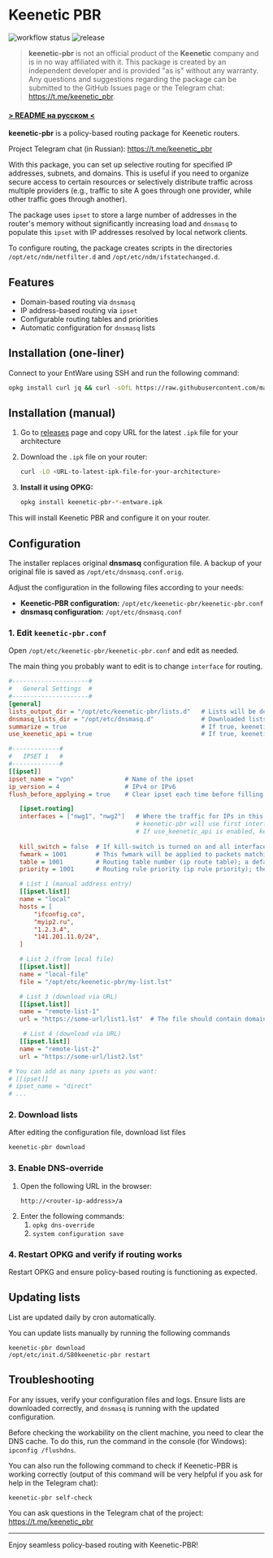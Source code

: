 # Keenetic PBR

![workflow status](https://img.shields.io/github/actions/workflow/status/maksimkurb/keenetic-pbr/.github%2Fworkflows%2Fbuild-ci.yml?branch=main)
![release](https://img.shields.io/github/v/release/maksimkurb/keenetic-pbr?sort=date)

> **keenetic-pbr** is not an official product of the **Keenetic** company and is in no way affiliated with it. This package is created by an independent developer and is provided "as is" without any warranty. Any questions and suggestions regarding the package can be submitted to the GitHub Issues page or the Telegram chat: https://t.me/keenetic_pbr.

#### [> README на русском <](./README.md)

**keenetic-pbr** is a policy-based routing package for Keenetic routers.

Project Telegram chat (in Russian): https://t.me/keenetic_pbr

With this package, you can set up selective routing for specified IP addresses, subnets, and domains. This is useful if you need to organize secure access to certain resources or selectively distribute traffic across multiple providers (e.g., traffic to site A goes through one provider, while other traffic goes through another).

The package uses `ipset` to store a large number of addresses in the router's memory without significantly increasing load and `dnsmasq` to populate this `ipset` with IP addresses resolved by local network clients.

To configure routing, the package creates scripts in the directories `/opt/etc/ndm/netfilter.d` and `/opt/etc/ndm/ifstatechanged.d`.

## Features

- Domain-based routing via `dnsmasq`
- IP address-based routing via `ipset`
- Configurable routing tables and priorities
- Automatic configuration for `dnsmasq` lists


## Installation (one-liner)

Connect to your EntWare using SSH and run the following command:

   ```bash
   opkg install curl jq && curl -sOfL https://raw.githubusercontent.com/maksimkurb/keenetic-pbr/refs/heads/main/install.sh && sh install.sh
   ```

## Installation (manual)

1. Go to [releases](https://github.com/maksimkurb/keenetic-pbr/releases) page and copy URL for the latest `.ipk` file
   for your architecture

2. Download the `.ipk` file on your router:
   ```bash
   curl -LO <URL-to-latest-ipk-file-for-your-architecture>
   ```

2. **Install it using OPKG:**

   ```bash
   opkg install keenetic-pbr-*-entware.ipk
   ```

This will install Keenetic PBR and configure it on your router.

## Configuration

The installer replaces original **dnsmasq** configuration file.
A backup of your original file is saved as `/opt/etc/dnsmasq.conf.orig`.

Adjust the configuration in the following files according to your needs:

- **Keenetic-PBR configuration:** `/opt/etc/keenetic-pbr/keenetic-pbr.conf`
- **dnsmasq configuration:** `/opt/etc/dnsmasq.conf`

### 1. Edit `keenetic-pbr.conf`

Open `/opt/etc/keenetic-pbr/keenetic-pbr.conf` and edit as needed.

The main thing you probably want to edit is to change `interface` for routing.

```ini
#---------------------#
#   General Settings  #
#---------------------#
[general]
lists_output_dir = "/opt/etc/keenetic-pbr/lists.d"   # Lists will be downloaded to this folder
dnsmasq_lists_dir = "/opt/etc/dnsmasq.d"             # Downloaded lists will be saved in this directory for dnsmasq
summarize = true                                     # If true, keenetic-pbr will summarize IP addresses and CIDR before applying to ipset
use_keenetic_api = true                              # If true, keenetic-pbr will use Keenetic API to check if interface is online

#-------------#
#   IPSET 1   #
#-------------#
[[ipset]]
ipset_name = "vpn"              # Name of the ipset
ip_version = 4                  # IPv4 or IPv6
flush_before_applying = true    # Clear ipset each time before filling it

   [ipset.routing]
   interfaces = ["nwg1", "nwg2"]   # Where the traffic for IPs in this ipset will be directed
                                   # keenetic-pbr will use first interface that is administratively up.
                                   # If use_keenetic_api is enabled, keenetic-pbr will also check if there is an active connection on this interface.
   
   kill_switch = false  # If kill-switch is turned on and all interfaces all down, traffic to the hosts from ipset will be dropped
   fwmark = 1001        # This fwmark will be applied to packets matching the list criteria
   table = 1001         # Routing table number (ip route table); a default gateway to the specified interface above will be added there
   priority = 1001      # Routing rule priority (ip rule priority); the lower the number, the higher the priority

   # List 1 (manual address entry)
   [[ipset.list]]
   name = "local"
   hosts = [
       "ifconfig.co",
       "myip2.ru",
       "1.2.3.4",
       "141.201.11.0/24",
   ]

   # List 2 (from local file)
   [[ipset.list]]
   name = "local-file"
   file = "/opt/etc/keenetic-pbr/my-list.lst"

   # List 3 (download via URL)
   [[ipset.list]]
   name = "remote-list-1"
   url = "https://some-url/list1.lst"  # The file should contain domains, IP addresses, and CIDR, one per line

    # List 4 (download via URL)
   [[ipset.list]]
   name = "remote-list-2"
   url = "https://some-url/list2.lst"

# You can add as many ipsets as you want:
# [[ipset]]
# ipset_name = "direct"
# ...
```

### 2. Download lists

After editing the configuration file, download list files

```bash
keenetic-pbr download
```

### 3. Enable DNS-override

1. Open the following URL in the browser:
   ```
   http://<router-ip-address>/a
   ```
2. Enter the following commands:
   1. `opkg dns-override`
   2. `system configuration save`

### 4. Restart OPKG and verify if routing works

Restart OPKG and ensure policy-based routing is functioning as expected.

## Updating lists
List are updated daily by cron automatically.

You can update lists manually by running the following commands
```
keenetic-pbr download
/opt/etc/init.d/S80keenetic-pbr restart
```

## Troubleshooting

For any issues, verify your configuration files and logs.
Ensure lists are downloaded correctly, and `dnsmasq` is running with the updated configuration.

Before checking the workability on the client machine, you need to clear the DNS cache.
To do this, run the command in the console (for Windows): `ipconfig /flushdns`.

You can also run the following command to check if Keenetic-PBR is working correctly (output of this command will be very helpful if you ask for help in the Telegram chat):
```bash
keenetic-pbr self-check
```

You can ask questions in the Telegram chat of the project: https://t.me/keenetic_pbr

---

Enjoy seamless policy-based routing with Keenetic-PBR!
